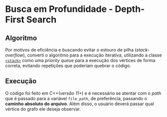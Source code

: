 # Busca em Profundidade - Depth-First Search

## Algoritmo

Por motivos de eficiência e buscando evitar o estouro de pilha (_stack-overflow_), converti o algoritmo para a execução iterativa, utilizando a classe [`<stack>`](https://en.cppreference.com/w/cpp/container/stack) como uma _priority queue_ para a execução dos vértices de forma correta, evitando repetições que poderiam quebrar o código.

## Execução

O código foi feito em C++(_versão 11+_) e é necessário se atentar com o _path_ que é passado para a variável `file_path`, de preferência, passando o **caminho absoluto do arquivo**. Além disso, o usuário deverá passar qual vértice do grafo ele deseja observar.
